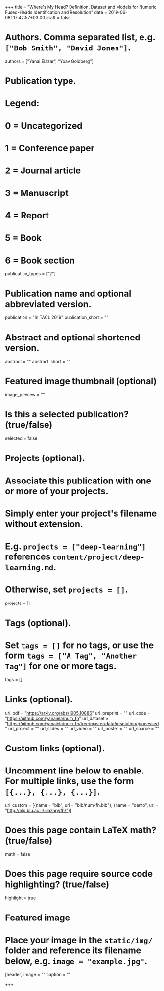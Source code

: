 +++
title = "Where's My Head? Definition, Dataset and Models for Numeric Fused-Heads Identification and Resolution"
date = 2019-06-08T17:42:57+03:00
draft = false

# Authors. Comma separated list, e.g. `["Bob Smith", "David Jones"]`.
authors = ["Yanai Elazar", "Yoav Goldberg"]

# Publication type.
# Legend:
# 0 = Uncategorized
# 1 = Conference paper
# 2 = Journal article
# 3 = Manuscript
# 4 = Report
# 5 = Book
# 6 = Book section
publication_types = ["2"]

# Publication name and optional abbreviated version.
publication = "In TACL 2019"
publication_short = ""

# Abstract and optional shortened version.
abstract = ""
abstract_short = ""

# Featured image thumbnail (optional)
image_preview = ""

# Is this a selected publication? (true/false)
selected = false

# Projects (optional).
#   Associate this publication with one or more of your projects.
#   Simply enter your project's filename without extension.
#   E.g. `projects = ["deep-learning"]` references `content/project/deep-learning.md`.
#   Otherwise, set `projects = []`.
projects = []

# Tags (optional).
#   Set `tags = []` for no tags, or use the form `tags = ["A Tag", "Another Tag"]` for one or more tags.
tags = []

# Links (optional).
url_pdf = "https://arxiv.org/abs/1905.10886"
url_preprint = ""
url_code = "https://github.com/yanaiela/num_fh"
url_dataset = "https://github.com/yanaiela/num_fh/tree/master/data/resolution/processed"
url_project = ""
url_slides = ""
url_video = ""
url_poster = ""
url_source = ""

# Custom links (optional).
#   Uncomment line below to enable. For multiple links, use the form `[{...}, {...}, {...}]`.
url_custom = [{name = "bib", url = "bib/num-fh.bib"},
              {name = "demo", url = "http://nlp.biu.ac.il/~lazary/fh/"}]

# Does this page contain LaTeX math? (true/false)
math = false

# Does this page require source code highlighting? (true/false)
highlight = true

# Featured image
# Place your image in the `static/img/` folder and reference its filename below, e.g. `image = "example.jpg"`.
[header]
image = ""
caption = ""

+++
